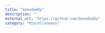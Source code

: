 ```yaml
---
title: "bonedaddy"
description: ""
external_url: "https://github.com/bonedaddy"
category: "Miscellaneous"
---
```

